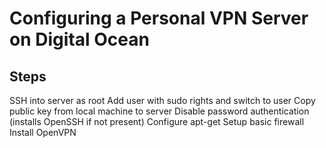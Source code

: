 # Configuring a Personal VPN Server on Digital Ocean

## Steps
SSH into server as root
Add user with sudo rights and switch to user
Copy public key from local machine to server
Disable password authentication (installs OpenSSH if not present)
Configure apt-get
Setup basic firewall
Install OpenVPN
